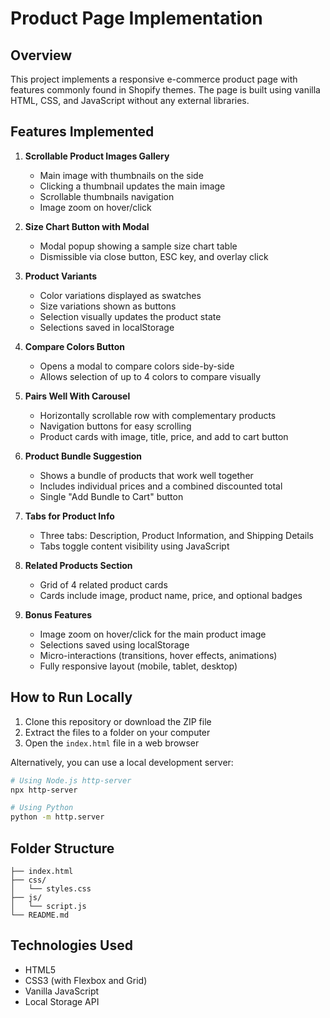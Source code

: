 
# Product Page Implementation

## Overview

This project implements a responsive e-commerce product page with features commonly found in Shopify themes. The page is built using vanilla HTML, CSS, and JavaScript without any external libraries.

## Features Implemented

1. **Scrollable Product Images Gallery**
   - Main image with thumbnails on the side
   - Clicking a thumbnail updates the main image
   - Scrollable thumbnails navigation
   - Image zoom on hover/click

2. **Size Chart Button with Modal**
   - Modal popup showing a sample size chart table
   - Dismissible via close button, ESC key, and overlay click

3. **Product Variants**
   - Color variations displayed as swatches
   - Size variations shown as buttons
   - Selection visually updates the product state
   - Selections saved in localStorage

4. **Compare Colors Button**
   - Opens a modal to compare colors side-by-side
   - Allows selection of up to 4 colors to compare visually

5. **Pairs Well With Carousel**
   - Horizontally scrollable row with complementary products
   - Navigation buttons for easy scrolling
   - Product cards with image, title, price, and add to cart button

6. **Product Bundle Suggestion**
   - Shows a bundle of products that work well together
   - Includes individual prices and a combined discounted total
   - Single "Add Bundle to Cart" button

7. **Tabs for Product Info**
   - Three tabs: Description, Product Information, and Shipping Details
   - Tabs toggle content visibility using JavaScript

8. **Related Products Section**
   - Grid of 4 related product cards
   - Cards include image, product name, price, and optional badges

9. **Bonus Features**
   - Image zoom on hover/click for the main product image
   - Selections saved using localStorage
   - Micro-interactions (transitions, hover effects, animations)
   - Fully responsive layout (mobile, tablet, desktop)

## How to Run Locally

1. Clone this repository or download the ZIP file
2. Extract the files to a folder on your computer
3. Open the `index.html` file in a web browser

Alternatively, you can use a local development server:

```bash
# Using Node.js http-server
npx http-server

# Using Python
python -m http.server
```

## Folder Structure

```
├── index.html
├── css/
│   └── styles.css
├── js/
│   └── script.js
└── README.md
```

## Technologies Used

- HTML5
- CSS3 (with Flexbox and Grid)
- Vanilla JavaScript
- Local Storage API
